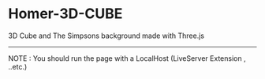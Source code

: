 # Homer-3D-CUBE
3D Cube and The Simpsons background made with Three.js
****************************************************************************
NOTE : You should run the page with a LocalHost (LiveServer Extension , ..etc.)

